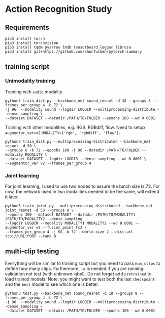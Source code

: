 # Action Recognition Study

## Requirements

```
pip3 install torch
pip3 install torchvision
pip3 install tqdm pyarrow lmdb tensorboard_logger librosa
pip3 install git+https://github.com/chunfuchen/pytorch-summary
```

## training script

### Unimodality training

Training with `audio` modality. 

```shell script
python3 train_dist.py --backbone_net sound_resnet -d 18 --groups 8 --frames_per_group 4 -b 72 \
-j 96  --modality sound --logdir LOGDIR --multiprocessing-distribute --dense_sampling \
--dataset DATASET --datadir /PATH/TO/FOLDER --epochs 100 --wd 0.0001
```

Training with other modalities, e.g. RGB, RGBdiff, flow. Need to setup `augmentor_ver=v2` 
`MODALITY={'rgb', 'rgbdiff', 'flow'}`.

```shell script
python3 train_dist.py --multiprocessing-distributed --backbone_net resnet -d 50 \
--groups 8 -b 72 --epochs 100 -j 96 --datadir /PATH/TO/FOLDER --modality MODALITY \
--dataset DATASET --logdir LOGDIR --dense_sampling --wd 0.0001 \
--augmentor_ver v2 --frames_per_group 4
```

### Joint learning

For joint learning, I used to use two nodes to assure the batch size is 72. 
For now, the network used in two modalities needed to be the same, will extend it later.
```shell script
python3 train_joint.py --multiprocessing-distributed --backbone_net joint_resnet -d 50 --groups 8 \
--epochs 100 --dataset DATASET --datadir /PATH/TO/MODALITY1 /PATH/TO/MODALITY2 --dense_sampling 
--logdir LOGDIR --modality MODALITY1 MODALITY2 --wd 0.0001 --augmentor_ver v2 --fusion_point fc2 \ 
--frames_per_group 4 -j 96 -b 72 --world-size 2 --dist-url tcp://URL:PORT --rank 0 
```


## multi-clip testing
Everything will be similar to training script but you need to pass `num_clips` to define how many clips.
Furthermore, `-e` is needed if you are running validation not test (with unknown label).
Do not forget add `pretrained` to load trained models.
Note: you might want to test both the last `checkpoint` and the `best` model to see which one is better. 

```shell script
python3 test.py --backbone_net sound_resnet -d 18 --groups 8 --frames_per_group 4 -b 72 \
-j 96  --modality sound --logdir LOGDIR --multiprocessing-distribute --dense_sampling \
--dataset DATASET --datadir /PATH/TO/FOLDER --epochs 100 --wd 0.0001
```
